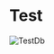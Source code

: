 # Test

![TestDb](https://github.com/suisiticisi/Test/assets/28491932/346ca558-2bbb-4946-b977-00dd6bd9f4ce)

